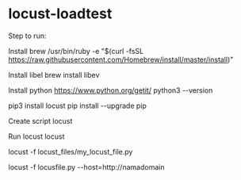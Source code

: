 # locust-loadtest

Step to run:

Install brew
/usr/bin/ruby -e "$(curl -fsSL https://raw.githubusercontent.com/Homebrew/install/master/install)"

Install libel
brew install libev

Install python
https://www.python.org/getit/
python3 --version

pip3 install locust
pip install --upgrade pip

Create script locust

Run locust
locust

locust -f locust_files/my_locust_file.py

locust -f locusfile.py --host=http://namadomain
